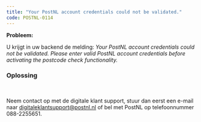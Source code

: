 ```yaml
---
title: "Your PostNL account credentials could not be validated."
code: POSTNL-0114
---
```


<div class="columnLayout single" data-layout="single">
<div class="cell normal" data-type="normal">
<div class="innerCell">
<p><strong>Probleem: </strong></p><p>U krijgt in uw backend de melding:<em> Your PostNL account credentials could not be validated. Please enter valid PostNL account credentials before activating the postcode check functionality.</em></p><p><h3>Oplossing</h3> </p><p>Neem contact op met de digitale klant support, stuur dan eerst een e-mail naar <a href="mailto:digitaleklantsupport@postnl.nl" class="external-link" rel="nofollow">digitaleklantsupport@postnl.nl</a> of bel met PostNL op telefoonnummer 088-2255651.</p></div>
</div>
</div>